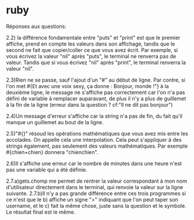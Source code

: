 # ruby
Réponses aux questions:

2.2) la différence fondamentale entre "puts" et "print" est que le premier affiche, prend en compte les valeurs dans son affichage, tandis que le second ne fait que copier/coller ce que vous avez écrit. Par exemple, si vous écrivez la valeur "nil" après "puts", le terminal ne renverra pas de valeur. Tandis que si vous écrivez "nil" après "print", le terminal renverra la valeur "nil".

2.3)Rien ne se passe, sauf l'ajout d'un "#" au début de ligne. Par contre, si l'on met #{Et avec une voix sexy, ça donne : Bonjour, monde !"} à la deuxième ligne, le message ne s'affiche pas correctement car l'on n'a pas défini de variable à remplacer auparavant, de plus il n'y a plus de guillemet à la fin de la ligne (erreur dans la question ? cf:"Il ne dit pas bonjour")

2.4)Un message d'erreur s'affiche car la string n'a pas de fin, du fait qu'il manque un guillemet au bout de la ligne.

2.5)"#{}" résoud les opérations mathématiques que vous avez mis entre les accolades. On appelle cela une interpolation. Cela peut s'appliquer à des strings également, pas seulement des valeurs mathématiques. Par exemple #{chien+chien} donnera "chienchien".

2.6)Il s'affiche une erreur car le nombre de minutes dans une heure n'est pas une variable qui a été définie.

2.7.a)gets.chomp me permet de rentrer la valeur correspondant à mon nom d'utilisateur directement dans le terminal, qui renvoie la valeur sur la ligne suivante.
2.7.b)Il n'y a pas grande différence entre ces trois programmes si ce n'est que le b) affiche un signe ">" indiquant que l'on peut taper son username, et le c) fait la même chose, juste sans la question et le symbole. Le résultat final est le même.
